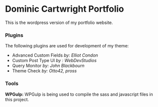# Dominic Cartwright Portfolio
This is the wordpress version of my portfolio website.

### Plugins

The following plugins are used for development of my theme:
- Advanced Custom Fields *by: Elliot Condon*
- Custom Post Type UI *by : WebDevStudios*
- Query Monitor *by: John Blackbourn*
- Theme Check *by: Otto42, pross*

### Tools

**WPGulp:**
WPGulp is being used to compile the sass and javascript files in this project.